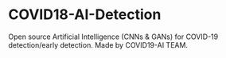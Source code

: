 # COVID18-AI-Detection
Open source Artificial Intelligence (CNNs &amp; GANs) for COVID-19 detection/early detection.
Made by COVID19-AI TEAM.